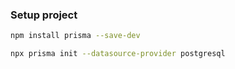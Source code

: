 ### Setup project

```bash
npm install prisma --save-dev
```

```bash
npx prisma init --datasource-provider postgresql
```